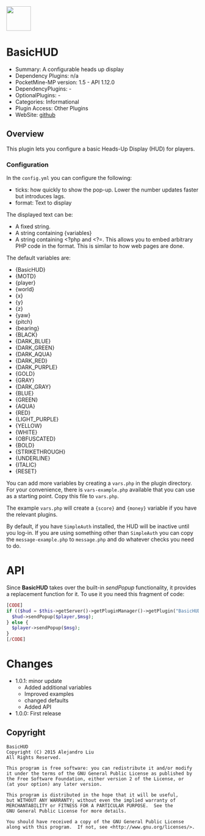<img src="https://raw.githubusercontent.com/alejandroliu/bad-plugins/master/Media/hud.jpg" style="width:64px;height:64px" width="64" height="64"/>

BasicHUD
========

* Summary: A configurable heads up display
* Dependency Plugins: n/a
* PocketMine-MP version: 1.5 - API 1.12.0
* DependencyPlugins: -
* OptionalPlugins: -
* Categories: Informational
* Plugin Access: Other Plugins
* WebSite: [github](https://github.com/alejandroliu/bad-plugins/tree/master/BasicHUD)

## Overview

This plugin lets you configure a basic Heads-Up Display (HUD) for
players.

### Configuration

In the `config.yml` you can configure the following:

* ticks: how quickly to show the pop-up.  Lower the number updates
  faster but introduces lags.
* format: Text to display

The displayed text can be:

* A fixed string.
* A string containing {variables}
* A string containing <?php and <?=.  This allows you to embed
  arbitrary PHP code in the format.  This is similar to how web pages
  are done.

The default variables are:

* {BasicHUD}
* {MOTD}
* {player}
* {world}
* {x}
* {y}
* {z}
* {yaw}
* {pitch}
* {bearing}
* {BLACK}
* {DARK_BLUE}
* {DARK_GREEN}
* {DARK_AQUA}
* {DARK_RED}
* {DARK_PURPLE}
* {GOLD}
* {GRAY}
* {DARK_GRAY}
* {BLUE}
* {GREEN}
* {AQUA}
* {RED}
* {LIGHT_PURPLE}
* {YELLOW}
* {WHITE}
* {OBFUSCATED}
* {BOLD}
* {STRIKETHROUGH}
* {UNDERLINE}
* {ITALIC}
* {RESET}

You can add more variables by creating a `vars.php` in the plugin
directory.  For your convenience, there is `vars-example.php`
available that you can use as a starting point.  Copy this file to
`vars.php`.

The example `vars.php` will create a `{score}` and `{money}` variable
if you have the relevant plugins.

By default, if you have `SimpleAuth` installed, the HUD will be
inactive until you log-in.  If you are using something other than
`SimpleAuth` you can copy the `message-example.php` to `message.php`
and do whatever checks you need to do.

# API

Since **BasicHUD** takes over the built-in _sendPopup_ functionality,
it provides a replacement function for it.  To use it you need this
fragment of code:

````PHP
[CODE]
if (($hud = $this->getServer()->getPluginManager()->getPlugin("BasicHUD")) !== null) {
  $hud->sendPopup($player,$msg);
} else {
  $player->sendPopup($msg);
}
[/CODE]

````

# Changes

* 1.0.1: minor update
  * Added additional variables
  * Improved examples
  * changed defaults
  * Added API
* 1.0.0: First release

Copyright
---------

    BasicHUD
    Copyright (C) 2015 Alejandro Liu
    All Rights Reserved.

    This program is free software: you can redistribute it and/or modify
    it under the terms of the GNU General Public License as published by
    the Free Software Foundation, either version 2 of the License, or
    (at your option) any later version.

    This program is distributed in the hope that it will be useful,
    but WITHOUT ANY WARRANTY; without even the implied warranty of
    MERCHANTABILITY or FITNESS FOR A PARTICULAR PURPOSE.  See the
    GNU General Public License for more details.

    You should have received a copy of the GNU General Public License
    along with this program.  If not, see <http://www.gnu.org/licenses/>.
